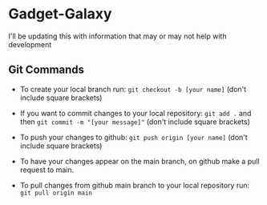 # Gadget-Galaxy
I'll be updating this with information that may or may not help with development 

## Git Commands

- To create your local branch run: `git checkout -b [your name]` (don't include square brackets)

- If you want to commit changes to your local repository: `git add .` and then `git commit -m "[your message]"` (don't include square brackets)

- To push your changes to github: `git push origin [your name]` (don't include square brackets)

- To have your changes appear on the main branch, on github make a pull request to main.

- To pull changes from github main branch to your local repository run: `git pull origin main`
